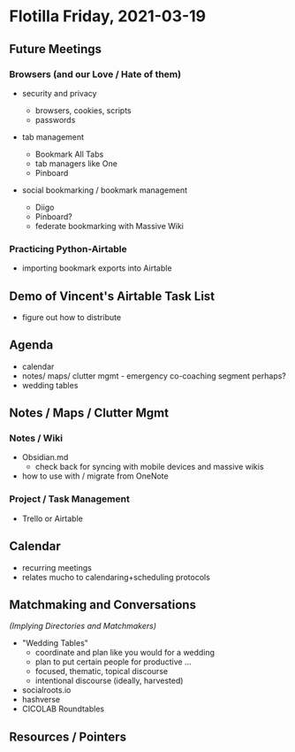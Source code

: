 # Flotilla Friday, 2021-03-19

## Future Meetings

### Browsers (and our Love / Hate of them)

* security and privacy
    * browsers, cookies, scripts
    * passwords

* tab management
    * Bookmark All Tabs
    * tab managers like One
    * Pinboard

* social bookmarking / bookmark management
    * Diigo
    * Pinboard?
    * federate bookmarking with Massive Wiki

### Practicing Python-Airtable

* importing bookmark exports into Airtable

## Demo of Vincent's Airtable Task List

* figure out how to distribute

## Agenda

* calendar
* notes/ maps/ clutter mgmt - emergency co-coaching segment perhaps? 
* wedding tables

## Notes / Maps / Clutter Mgmt

### Notes / Wiki

* Obsidian.md
    * check back for syncing with mobile devices and massive wikis
* how to use with / migrate from OneNote

### Project / Task Management

* Trello or Airtable

## Calendar

* recurring meetings
* relates mucho to calendaring+scheduling protocols

## Matchmaking and Conversations

*(Implying Directories and Matchmakers)*

* "Wedding Tables"
    * coordinate and plan like you would for a wedding
    * plan to put certain people for productive ...
    * focused, thematic, topical discourse
    * intentional discourse (ideally, harvested)
* socialroots.io
* hashverse
* CICOLAB Roundtables

## Resources / Pointers

